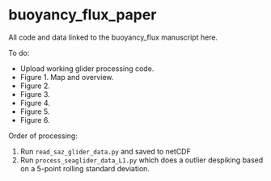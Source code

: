 # buoyancy_flux_paper
All code and data linked to the buoyancy_flux manuscript here.

To do:

- Upload working glider processing code.
- Figure 1. Map and overview.
- Figure 2. 
- Figure 3. 
- Figure 4.
- Figure 5.
- Figure 6.

Order of processing:

1. Run `read_saz_glider_data.py` and saved to netCDF
2. Run `process_seaglider_data_L1.py` which does a outlier despiking based on a 5-point rolling standard deviation.